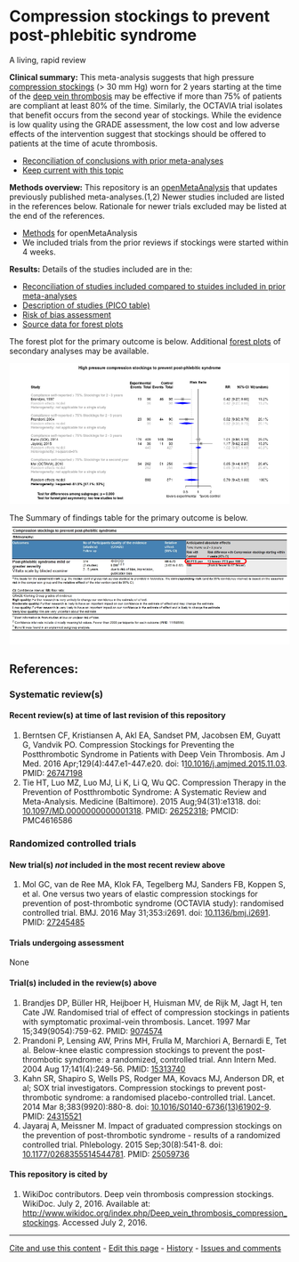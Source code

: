 Compression stockings to prevent post-phlebitic syndrome
=================================

A living, rapid review

**Clinical summary:** This meta-analysis suggests that high pressure [compression stockings](http://www.wikidoc.org/index.php/Deep_vein_thrombosis_compression_stockings) (> 30 mm Hg) worn for 2 years starting at the time of the [deep vein thrombosis](http://www.wikidoc.org/index.php/Deep_vein_thrombosis) may be effective if more than 75% of patients are compliant at least 80% of the time. Similarly, the OCTAVIA trial isolates that benefit occurs from the second year of stockings. While the evidence is low quality using the GRADE assessment, the low cost and low adverse effects of the intervention suggest that stockings should be offered to patients at the time of acute thrombosis.

* [Reconciliation of conclusions with prior meta-analyses](../../tree/master/files/reconciliation-tables/Reconciliation%20of%20conclusions.csv)
* [Keep current with this topic](../files/searching/Keep-up.md)

**Methods overview:** This repository is an [openMetaAnalysis](https://openmetaanalysis.github.io/) that updates previously published meta-analyses.(1,2) Newer studies included are listed in the references below. Rationale for newer trials excluded may be listed at the end of the references.
* [Methods](http://openmetaanalysis.github.io/methods.html) for openMetaAnalysis
* We included trials from the prior reviews if stockings were started within 4 weeks.

**Results:** Details of the studies included are in the:
* [Reconciliation of studies included compared to stuides included in prior meta-analyses](../../tree/master/files/reconciliation-tables/Reconciliation%20of%20studies.csv)
* [Description of studies (PICO table)](../../tree/master/files/study-details/pico-table.md)
* [Risk of bias assessment](../../tree/master/files/study-details/risk-of-bias.md)
* [Source data for forest plots](../../tree/master/files/data)

The forest plot for the primary outcome is below. Additional [forest plots](../../tree/master/files/forest-plots) of secondary analyses may be available. 

![Principle results](https://raw.githubusercontent.com/openMetaAnalysis/Compression-stockings-to-prevent-post-phlebitic-syndrome/master/files/forest-plots/Outcome-Primary.png "Principle results - forest plot")

The Summary of findings table for the primary outcome is below.
![Summary of findings table](https://raw.githubusercontent.com/openMetaAnalysis/Compression-stockings-to-prevent-post-phlebitic-syndrome/master/files/GRADE-profiles/Summary-of-findings-table.png "Summary of findings table")

References:
----------------------------------

### Systematic review(s)
#### Recent review(s) at time of last revision of this repository
1. Berntsen CF, Kristiansen A, Akl EA, Sandset PM, Jacobsen EM, Guyatt G, Vandvik
PO. Compression Stockings for Preventing the Postthrombotic Syndrome in Patients 
with Deep Vein Thrombosis. Am J Med. 2016 Apr;129(4):447.e1-447.e20. doi:
1[10.1016/j.amjmed.2015.11.03](http://dx.doi.org/10.1016/j.amjmed.2015.11.03). PMID: [26747198](http://pubmed.gov/26747198)
2. Tie HT, Luo MZ, Luo MJ, Li K, Li Q, Wu QC. Compression Therapy in the
Prevention of Postthrombotic Syndrome: A Systematic Review and Meta-Analysis.
Medicine (Baltimore). 2015 Aug;94(31):e1318. doi: [10.1097/MD.0000000000001318](http://dx.doi.org/10.1097/MD.0000000000001318). PMID: [26252318](http://pubmed.gov/26252318); PMCID: PMC4616586

### Randomized controlled trials
#### New trial(s) *not* included in the most recent review above
1. Mol GC, van de Ree MA, Klok FA, Tegelberg MJ, Sanders FB, Koppen S, et al. One versus two years of elastic compression 
stockings for prevention of post-thrombotic syndrome (OCTAVIA study): randomised controlled trial. BMJ. 2016 May 31;353:i2691. doi: [10.1136/bmj.i2691](http://dx.doi.org/10.1136/bmj.i2691). PMID: [27245485](http://pubmed.gov/27245485)

#### Trials undergoing assessment
None

#### Trial(s) included in the review(s) above
1. Brandjes DP, Büller HR, Heijboer H, Huisman MV, de Rijk M, Jagt H, ten Cate JW. Randomised trial of effect of compression stockings in patients with symptomatic proximal-vein thrombosis. Lancet. 1997 Mar 15;349(9054):759-62. PMID: [9074574](http://pubmed.gov/9074574)
2. Prandoni P, Lensing AW, Prins MH, Frulla M, Marchiori A, Bernardi E, Tet al. Below-knee elastic compression stockings to
prevent the post-thrombotic syndrome: a randomized, controlled trial. Ann Intern  Med. 2004 Aug 17;141(4):249-56. PMID: [15313740](http://pubmed.gov/15313740)
3. Kahn SR, Shapiro S, Wells PS, Rodger MA, Kovacs MJ, Anderson DR, et al; SOX trial investigators. Compression stockings to prevent post-thrombotic syndrome: a randomised placebo-controlled trial. Lancet. 2014 Mar 8;383(9920):880-8. doi: [10.1016/S0140-6736(13)61902-9](http://dx.doi.org/10.1016/S0140-6736(13)61902-9).  PMID: [24315521](http://pubmed.gov/24315521)
4. Jayaraj A, Meissner M. Impact of graduated compression stockings on the prevention of post-thrombotic syndrome - results of a randomized controlled trial. Phlebology. 2015 Sep;30(8):541-8. doi: [10.1177/0268355514544781](http://dx.doi.org/10.1177/0268355514544781). PMID: [25059736](http://pubmed.gov/25059736)

#### This repository is cited by
1. WikiDoc contributors. Deep vein thrombosis compression stockings. WikiDoc. July 2, 2016. Available at: <a href="http://www.wikidoc.org/index.php/Deep_vein_thrombosis_compression_stockings">http://www.wikidoc.org/index.php/Deep_vein_thrombosis_compression_stockings</a>. Accessed July 2, 2016. 

-------------------------------
[Cite and use this content](https://github.com/openMetaAnalysis/openMetaAnalysis.github.io/blob/master/reusing.MD)  - [Edit this page](../../edit/master/README.md) - [History](../../commits/master/README.md)  - 
[Issues and comments](../../issues?q=is%3Aboth+is%3Aissue)
